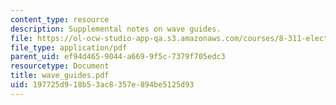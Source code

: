 ```yaml
---
content_type: resource
description: Supplemental notes on wave guides.
file: https://ol-ocw-studio-app-qa.s3.amazonaws.com/courses/8-311-electromagnetic-theory-spring-2004/197725d918b53ac8357e894be5125d93_wave_guides.pdf
file_type: application/pdf
parent_uid: ef94d465-9044-a669-9f5c-7379f705edc3
resourcetype: Document
title: wave_guides.pdf
uid: 197725d9-18b5-3ac8-357e-894be5125d93
---
```

